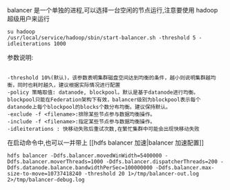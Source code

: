 balancer 是一个单独的进程,可以选择一台空闲的节点运行,注意要使用 hadoop 超级用户来运行

```
su hadoop 
/usr/local/service/hadoop/sbin/start-balancer.sh -threshold 5 -idleiterations 1000
```

参数说明:
```

-threshold 10%(默认)，该参数表明集群磁盘空间达到均衡的条件，越小则说明集群越均衡，同时也耗时越久，建议根据实际情况进行配置
-policy 策略取值: datanode, blockpool。默认是基于datanode进行均衡。blockpool只能在Federation架构下有效，balancer级别为blockpool表示每个datanode上每个blockpool的blocks个数分布均衡。建议保持默认。
-exclude -f <filename>:排除某些节点参与数据均衡操作。
-include -f <filename>:指定某些节点参与数据均衡操作。
-idleiterations : 快移动失败后重试次数,在繁忙集群中可能会出现快移动失败

```



在启动命令中,也可以一并带上 [[hdfs balancer 加速|balancer 加速配置]]

```
hdfs balancer -Ddfs.balancer.movedWinWidth=5400000 -Ddfs.balancer.moverThreads=1000 -Ddfs.balancer.dispatcherThreads=200 -Ddfs.datanode.balance.bandwidthPerSec=100000000 -Ddfs.balancer.max-size-to-move=10737418240 -threshold 20 1>/tmp/balancer-out.log 2>/tmp/balancer-debug.log

```

